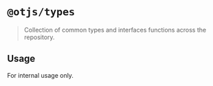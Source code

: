 # `@otjs/types`

> Collection of common types and interfaces functions across the repository.

## Usage

For internal usage only.
